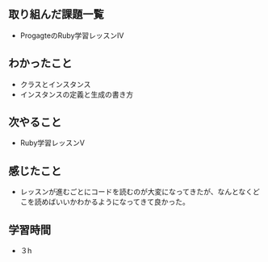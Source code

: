 ## 取り組んだ課題一覧
- ProgagteのRuby学習レッスンⅣ
## わかったこと
- クラスとインスタンス
- インスタンスの定義と生成の書き方
## 次やること
- Ruby学習レッスンⅤ
## 感じたこと
- レッスンが進むごとにコードを読むのが大変になってきたが、なんとなくどこを読めばいいかわかるようになってきて良かった。
## 学習時間
- ３h

